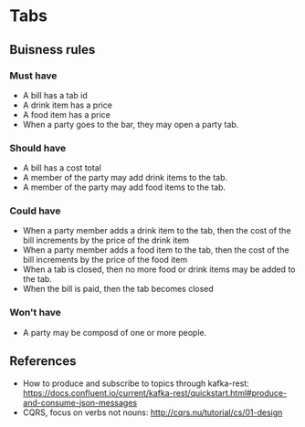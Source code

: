 # Tabs

## Buisness rules

### Must have

* A bill has a tab id
* A drink item has a price
* A food item has a price
* When a party goes to the bar, they may open a party tab.

### Should have

* A bill has a cost total
* A member of the party may add drink items to the tab.
* A member of the party may add food items to the tab.

### Could have

* When a party member adds a drink item to the tab, then the cost of the bill increments by the price of the drink item
* When a party member adds a food item to the tab, then the cost of the bill increments by the price of the food item
* When a tab is closed, then no more food or drink items may be added to the tab.
* When the bill is paid, then the tab becomes closed


### Won't have

* A party may be composd of one or more people.

## References

* How to produce and subscribe to topics through kafka-rest: https://docs.confluent.io/current/kafka-rest/quickstart.html#produce-and-consume-json-messages
* CQRS, focus on verbs not nouns: http://cqrs.nu/tutorial/cs/01-design
